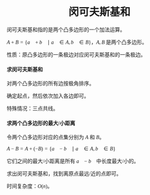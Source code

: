 <style>
 body {
  font-family: "楷体"
}
</style>

<h1><center>闵可夫斯基和</center></h1>

​闵可夫斯基和指的是两个凸多边形的一个加法运算。

​$A+B=\{\vec a+\vec b\mid \vec a\in A,\vec b\in B\}$，$A,B$ 是两个凸多边形。

​性质：原凸多边形的一条极边对应闵可夫斯基和的一条极边。

#### 求闵可夫斯基和

​对两个凸多边形的所有边按极角排序。

​确定起点，然后依次加入各边即可。

​特殊情况：三点共线。

#### 求两个凸多边形的最大/小距离

​令两个凸多边形对应的点集分别为 $A$ 和 $B$。

​$A-B=A+(-B)=\{\vec a-\vec b\mid \vec a\in A,\vec b\in B\}$

​它们之间的最大/小距离是所有 $\vec a-\vec b$ 中长度最大/小的。

​求出闵可夫斯基和，找到离原点最远/近的点即可。

​时间复杂度：$O(n)$。